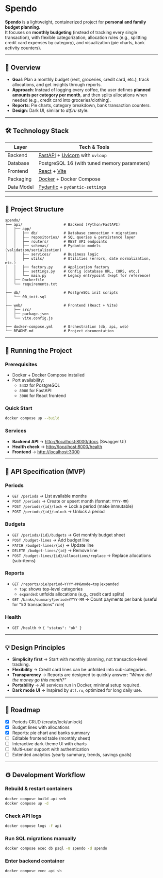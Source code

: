 # Spendo

**Spendo** is a lightweight, containerized project for **personal and family budget planning**.  
It focuses on **monthly budgeting** (instead of tracking every single transaction), with flexible categorization, allocation rules (e.g., splitting credit card expenses by category), and visualization (pie charts, bank activity counters).

---

## 📖 Overview

- **Goal**: Plan a monthly budget (rent, groceries, credit card, etc.), track allocations, and get insights through reports.
- **Approach**: Instead of logging every coffee, the user defines **planned amounts per category per month**, and then splits allocations when needed (e.g., credit card into groceries/clothing).
- **Reports**: Pie charts, category breakdown, bank transaction counters.
- **Design**: Dark UI, similar to *dtf.ru* style.

---

## 🛠️ Technology Stack

| Layer      | Tech & Tools                                                   |
|------------|---------------------------------------------------------------|
| Backend    | [FastAPI](https://fastapi.tiangolo.com/) + [Uvicorn](https://www.uvicorn.org/) with `uvloop` |
| Database   | PostgreSQL 16 (with tuned memory parameters)                   |
| Frontend   | [React](https://react.dev/) + [Vite](https://vite.dev/)        |
| Packaging  | [Docker](https://www.docker.com/) + Docker Compose             |
| Data Model | [Pydantic](https://docs.pydantic.dev/latest/) + `pydantic-settings` |

---

## 📂 Project Structure

```
spendo/
├── api/                   # Backend (Python/FastAPI)
│   ├── app/
│   │   ├── db/            # Database connection + migrations
│   │   ├── repositories/  # SQL queries & persistence layer
│   │   ├── routers/       # REST API endpoints
│   │   ├── schemas/       # Pydantic models (validation/serialization)
│   │   ├── services/      # Business logic
│   │   ├── utils/         # Utilities (errors, date normalization, etc.)
│   │   ├── factory.py     # Application factory
│   │   ├── settings.py    # Config (database URL, CORS, etc.)
│   │   └── main.py        # Legacy entrypoint (kept for reference)
│   ├── Dockerfile
│   └── requirements.txt
│
├── db/                    # PostgreSQL init scripts
│   └── 00_init.sql
│
├── web/                   # Frontend (React + Vite)
│   ├── src/
│   ├── package.json
│   └── vite.config.js
│
├── docker-compose.yml     # Orchestration (db, api, web)
└── README.md              # Project documentation
```

---

## 🚀 Running the Project

### Prerequisites
- Docker + Docker Compose installed
- Port availability:  
  - `5432` for PostgreSQL  
  - `8000` for FastAPI  
  - `3000` for React frontend  

### Quick Start
```bash
docker compose up --build
```

### Services

- **Backend API** → [http://localhost:8000/docs](http://localhost:8000/docs) (Swagger UI)  
- **Health check** → [http://localhost:8000/health](http://localhost:8000/health)  
- **Frontend** → [http://localhost:3000](http://localhost:3000)

---

## 📑 API Specification (MVP)

### Periods
- `GET /periods` → List available months
- `POST /periods` → Create or upsert month (format: `YYYY-MM`)
- `POST /periods/{id}/lock` → Lock a period (make immutable)
- `POST /periods/{id}/unlock` → Unlock a period

### Budgets
- `GET /periods/{id}/budgets` → Get monthly budget sheet
- `POST /budget-lines` → Add budget line
- `PATCH /budget-lines/{id}` → Update line
- `DELETE /budget-lines/{id}` → Remove line
- `POST /budget-lines/{id}/allocations/replace` → Replace allocations (sub-items)

### Reports
- `GET /reports/pie?period=YYYY-MM&mode=top|expanded`  
  - `top`: shows top-level categories  
  - `expanded`: unfolds allocations (e.g., credit card splits)
- `GET /banks/summary?period=YYYY-MM` → Count payments per bank (useful for “≥3 transactions” rule)

### Health
- `GET /health` → `{ "status": "ok" }`

---

## 💡 Design Principles

- **Simplicity first** → Start with monthly planning, not transaction-level tracking.  
- **Flexibility** → Credit card lines can be unfolded into sub-categories.  
- **Transparency** → Reports are designed to quickly answer: *“Where did the money go this month?”*  
- **Portability** → All services run in Docker, minimal setup required.  
- **Dark mode UI** → Inspired by `dtf.ru`, optimized for long daily use.

---

## 🔮 Roadmap

- [x] Periods CRUD (create/lock/unlock)  
- [x] Budget lines with allocations  
- [x] Reports: pie chart and banks summary  
- [ ] Editable frontend table (monthly sheet)  
- [ ] Interactive dark-theme UI with charts  
- [ ] Multi-user support with authentication  
- [ ] Extended analytics (yearly summary, trends, savings goals)  

---

## ⚙️ Development Workflow

### Rebuild & restart containers
```bash
docker compose build api web
docker compose up -d
```

### Check API logs
```bash
docker compose logs -f api
```

### Run SQL migrations manually
```bash
docker compose exec db psql -U spendo -d spendo
```

### Enter backend container
```bash
docker compose exec api sh
```
